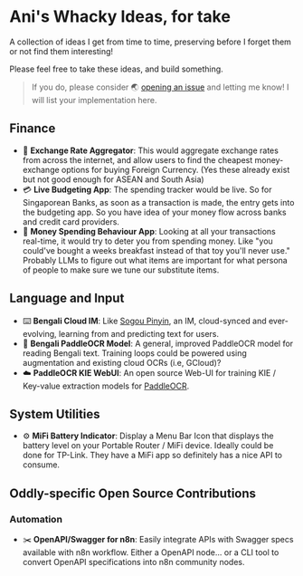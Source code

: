 # Ani's Whacky Ideas, for take
A collection of ideas I get from time to time, preserving before I forget them or not find them interesting!

Please feel free to take these ideas, and build something.
> If you do, please consider 🌏 [opening an issue](https://github.com/aniruddha-adhikary/ideas/issues/new?labels=built+something) and letting me know! I will list your implementation here.

## Finance

- 🏦 **Exchange Rate Aggregator**: This would aggregate exchange rates from across the internet, and allow users to find the cheapest money-exchange options for buying Foreign Currency. (Yes these already exist but not good enough for ASEAN and South Asia)
- 💳 **Live Budgeting App**: The spending tracker would be live. So for Singaporean Banks, as soon as a transaction is made, the entry gets into the budgeting app. So you have idea of your money flow across banks and credit card providers.
- 💸 **Money Spending Behaviour App**: Looking at all your transactions real-time, it would try to deter you from spending money. Like "you could've bought a weeks breakfast instead of that toy you'll never use." Probably LLMs to figure out what items are important for what persona of people to make sure we tune our substitute items.

## Language and Input

- ⌨️ **Bengali Cloud IM**: Like [Sogou Pinyin](https://shurufa.sogou.com), an IM, cloud-synced and ever-evolving, learning from and predicting text for users.
- 🧠 **Bengali PaddleOCR Model**: A general, improved PaddleOCR model for reading Bengali text. Training loops could be powered using augmentation and existing cloud OCRs (i.e, GCloud)?
- ☁️ **PaddleOCR KIE WebUI**: An open source Web-UI for training KIE / Key-value extraction models for [PaddleOCR](https://github.com/PaddlePaddle/PaddleOCR).

## System Utilities

- ⚙️ **MiFi Battery Indicator**: Display a Menu Bar Icon that displays the battery level on your Portable Router / MiFi device. Ideally could be done for TP-Link. They have a MiFi app so definitely has a nice API to consume. 

## Oddly-specific Open Source Contributions

### Automation

- ✂️ **OpenAPI/Swagger for n8n**: Easily integrate APIs with Swagger specs available with n8n workflow. Either a OpenAPI node... or a CLI tool to convert OpenAPI specifications into n8n community nodes.
